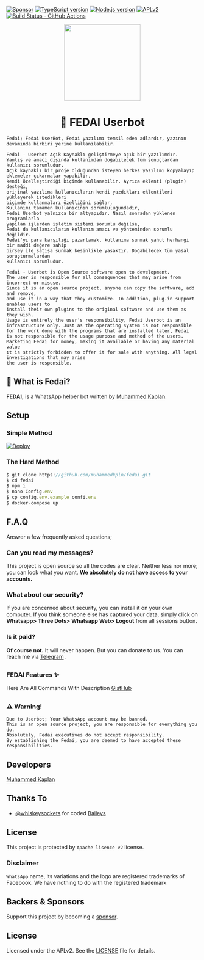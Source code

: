 [![Sponsor][sponsor-badge]][sponsor]
[![TypeScript version][ts-badge]][typescript-4-1]
[![Node.js version][nodejs-badge]][nodejs]
[![APLv2][license-badge]][license]
[![Build Status - GitHub Actions][gha-badge]][gha-ci]

<div align="center">
  <img src="https://i.ibb.co/HdvY4HB/7f8e1006-da98-4e13-a79a-cce845d90973.jpg" width="200" height="200">
  <h1>🐺 FEDAI Userbot</h1>
</div>

```
Fedai; Fedai UserBot, Fedai yazılımı temsil eden adlardır, yazının devamında birbiri yerine kullanılabilir.

Fedai - Userbot Açık Kaynaklı geliştirmeye açık bir yazılımdır.
Yanlış ve amacı dışında kullanımdan doğabilecek tüm sonuçlardan kullanıcı sorumludur.
Açık kaynaklı bir proje olduğundan isteyen herkes yazılımı kopyalayıp eklemeler çıkarmalar yapabilir,
kendi özelleştirdiği biçimde kullanabilir. Ayrıca eklenti (plugin) desteği,
orijinal yazılıma kullanıcıların kendi yazdıkları eklentileri yükleyerek istedikleri
biçimde kullanmaları özelliğini sağlar.
Kullanımı tamamen kullanıcının sorumluluğundadır,
Fedai Userbot yalnızca bir altyapıdır. Nasıl sonradan yüklenen programlarla
yapılan işlerden işletim sistemi sorumlu değilse,
Fedai da kullanıcıların kullanım amacı ve yönteminden sorumlu değildir.
Fedai'yı para karşılığı pazarlamak, kullanıma sunmak yahut herhangi bir maddi değere sahip
birşey ile satışa sunmak kesinlikle yasaktır. Doğabilecek tüm yasal soruşturmalardan
kullanıcı sorumludur.

Fedai - Userbot is Open Source software open to development.
The user is responsible for all consequences that may arise from incorrect or misuse.
Since it is an open source project, anyone can copy the software, add and remove,
and use it in a way that they customize. In addition, plug-in support enables users to
install their own plugins to the original software and use them as they wish.
Usage is entirely the user's responsibility, Fedai Userbot is an
infrastructure only. Just as the operating system is not responsible
for the work done with the programs that are installed later, Fedai
is not responsible for the usage purpose and method of the users.
Marketing Fedai for money, making it available or having any material value
ıt is strictly forbidden to offer it for sale with anything. All legal investigations that may arise
the user is responsible.
```

## 🔎 What is Fedai?

**FEDAI,** is a WhatsApp helper bot written by [Muhammed Kaplan](https://github.com/muhammedkpln).

## Setup

### Simple Method

[![Deploy](https://www.herokucdn.com/deploy/button.svg)](https://heroku.com/deploy?template=https://github.com/muhammedkpln/fedai)

### The Hard Method

```js
$ git clone https://github.com/muhammedkpln/fedai.git
$ cd fedai
$ npm i
$ nano Config.env
$ cp config.env.example confi.env
$ docker-compose up
```

##

## F.A.Q

Answer a few frequently asked questions;

### Can you read my messages?

This project is open source so all the codes are clear. Neither less nor more; you can look what you want. **We absolutely do not have access to your accounts.**

### What about our security?

If you are concerned about security, you can install it on your own computer. If you think someone else has captured your data, simply click on **Whatsapp> Three Dots> Whatsapp Web> Logout** from all sessions button.

### Is it paid?

**Of course not.** It will never happen. But you can donate to us. You can reach me via [Telegram](https://t.me/muhammedkplnn) .

##

### FEDAI Features ✨

Here Are All Commands With Description
[GistHub](https://github.com/MuhammedKpln/fedai/blob/master/FEATURES.md)

##

### ⚠️ Warning!

```
Due to Userbot; Your WhatsApp account may be banned.
This is an open source project, you are responsible for everything you do.
Absolutely, Fedai executives do not accept responsibility.
By establishing the Fedai, you are deemed to have accepted these responsibilities.
```

## Developers

[Muhammed Kaplan](https://github.com/muhammedkpln)

## Thanks To

- [@whiskeysockets](https://github.com/whiskeysockets) for coded [Baileys](https://github.com/whiskeysockets/Baileys)

## License

This project is protected by `Apache lisence v2` license.

### Disclaimer

`WhatsApp` name, its variations and the logo are registered trademarks of Facebook. We have nothing to do with the registered trademark

## Backers & Sponsors

Support this project by becoming a [sponsor][sponsor].

## License

Licensed under the APLv2. See the [LICENSE](https://github.com/muhammedkpln/fedai/blob/master/LICENSE) file for details.

[ts-badge]: https://img.shields.io/badge/TypeScript-5-blue.svg
[nodejs-badge]: https://img.shields.io/badge/Node.js->=%2018-blue.svg
[nodejs]: https://nodejs.org/dist/latest-v18.x/docs/api/
[gha-badge]: https://img.shields.io/endpoint.svg?url=https%3A%2F%2Factions-badge.atrox.dev%2Fmuhammedkpln%2Ffedai%2Fbadge&style=flat
[gha-ci]: https://github.com/muhammedkpln/fedai/actions
[typescript]: https://www.typescriptlang.org/
[typescript-4-1]: https://www.typescriptlang.org/docs/handbook/release-notes/typescript-4-1.html
[license-badge]: https://img.shields.io/badge/license-MPL-blue.svg
[license]: https://github.com/muhammedkpln/fedai/blob/master/LICENSE
[sponsor-badge]: https://img.shields.io/badge/♥-Sponsor-fc0fb5.svg
[sponsor]: https://github.com/sponsors/muhammedkpln
[jest]: https://facebook.github.io/jest/
[eslint]: https://github.com/eslint/eslint
[prettier]: https://prettier.io
[gh-actions]: https://github.com/features/actions
